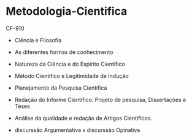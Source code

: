 # Metodologia-Cientifica

CF-910

- Ciência e Filosofia

- As diferentes formas de conhecimento

- Natureza da Ciência e do Espírito Científico

- Método Científico e Legitimidade de Indução

- Planejamento da Pesquisa Científica

- Redação do Informe Científico: Projeto de pesquisa, Dissertações e Teses

- Análise da qualidade e redação de Artigos Científicos.




- discurssão Argumentativa x discurssão Opinativa
